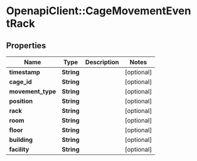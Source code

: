 # OpenapiClient::CageMovementEventRack

## Properties
Name | Type | Description | Notes
------------ | ------------- | ------------- | -------------
**timestamp** | **String** |  | [optional] 
**cage_id** | **String** |  | [optional] 
**movement_type** | **String** |  | [optional] 
**position** | **String** |  | [optional] 
**rack** | **String** |  | [optional] 
**room** | **String** |  | [optional] 
**floor** | **String** |  | [optional] 
**building** | **String** |  | [optional] 
**facility** | **String** |  | [optional] 


